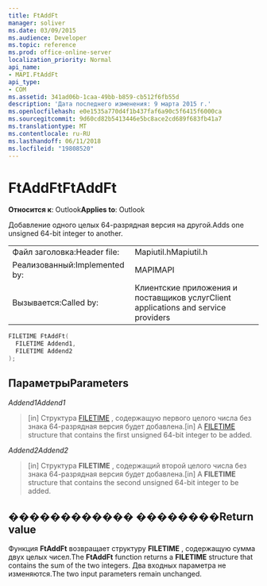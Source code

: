 ```yaml
---
title: FtAddFt
manager: soliver
ms.date: 03/09/2015
ms.audience: Developer
ms.topic: reference
ms.prod: office-online-server
localization_priority: Normal
api_name:
- MAPI.FtAddFt
api_type:
- COM
ms.assetid: 341ad06b-1caa-49bb-b859-cb512f6fb55d
description: 'Дата последнего изменения: 9 марта 2015 г.'
ms.openlocfilehash: e0e1535a770d4f1b437faf6a90c5f6415f6000ca
ms.sourcegitcommit: 9d60cd82b5413446e5bc8ace2cd689f683fb41a7
ms.translationtype: MT
ms.contentlocale: ru-RU
ms.lasthandoff: 06/11/2018
ms.locfileid: "19808520"
---
```

# <a name="ftaddft"></a><span data-ttu-id="af0ba-103">FtAddFt</span><span class="sxs-lookup"><span data-stu-id="af0ba-103">FtAddFt</span></span>

  
  
<span data-ttu-id="af0ba-104">**Относится к**: Outlook</span><span class="sxs-lookup"><span data-stu-id="af0ba-104">**Applies to**: Outlook</span></span> 
  
<span data-ttu-id="af0ba-105">Добавление одного целых 64-разрядная версия на другой.</span><span class="sxs-lookup"><span data-stu-id="af0ba-105">Adds one unsigned 64-bit integer to another.</span></span>
  
|||
|:-----|:-----|
|<span data-ttu-id="af0ba-106">Файл заголовка:</span><span class="sxs-lookup"><span data-stu-id="af0ba-106">Header file:</span></span>  <br/> |<span data-ttu-id="af0ba-107">Mapiutil.h</span><span class="sxs-lookup"><span data-stu-id="af0ba-107">Mapiutil.h</span></span>  <br/> |
|<span data-ttu-id="af0ba-108">Реализованный:</span><span class="sxs-lookup"><span data-stu-id="af0ba-108">Implemented by:</span></span>  <br/> |<span data-ttu-id="af0ba-109">MAPI</span><span class="sxs-lookup"><span data-stu-id="af0ba-109">MAPI</span></span>  <br/> |
|<span data-ttu-id="af0ba-110">Вызывается:</span><span class="sxs-lookup"><span data-stu-id="af0ba-110">Called by:</span></span>  <br/> |<span data-ttu-id="af0ba-111">Клиентские приложения и поставщиков услуг</span><span class="sxs-lookup"><span data-stu-id="af0ba-111">Client applications and service providers</span></span>  <br/> |
   
```cpp
FILETIME FtAddFt(
  FILETIME Addend1,
  FILETIME Addend2
);
```

## <a name="parameters"></a><span data-ttu-id="af0ba-112">Параметры</span><span class="sxs-lookup"><span data-stu-id="af0ba-112">Parameters</span></span>

 <span data-ttu-id="af0ba-113">_Addend1_</span><span class="sxs-lookup"><span data-stu-id="af0ba-113">_Addend1_</span></span>
  
> <span data-ttu-id="af0ba-114">[in] Структура [FILETIME](filetime.md) , содержащую первого целого числа без знака 64-разрядная версия будет добавлена.</span><span class="sxs-lookup"><span data-stu-id="af0ba-114">[in] A [FILETIME](filetime.md) structure that contains the first unsigned 64-bit integer to be added.</span></span> 
    
 <span data-ttu-id="af0ba-115">_Addend2_</span><span class="sxs-lookup"><span data-stu-id="af0ba-115">_Addend2_</span></span>
  
> <span data-ttu-id="af0ba-116">[in] Структура **FILETIME** , содержащий второй целого числа без знака 64-разрядная версия будет добавлена.</span><span class="sxs-lookup"><span data-stu-id="af0ba-116">[in] A **FILETIME** structure that contains the second unsigned 64-bit integer to be added.</span></span> 
    
## <a name="return-value"></a><span data-ttu-id="af0ba-117">������������ ��������</span><span class="sxs-lookup"><span data-stu-id="af0ba-117">Return value</span></span>

<span data-ttu-id="af0ba-118">Функция **FtAddFt** возвращает структуру **FILETIME** , содержащую сумма двух целых чисел.</span><span class="sxs-lookup"><span data-stu-id="af0ba-118">The **FtAddFt** function returns a **FILETIME** structure that contains the sum of the two integers.</span></span> <span data-ttu-id="af0ba-119">Два входных параметра не изменяются.</span><span class="sxs-lookup"><span data-stu-id="af0ba-119">The two input parameters remain unchanged.</span></span> 
  

